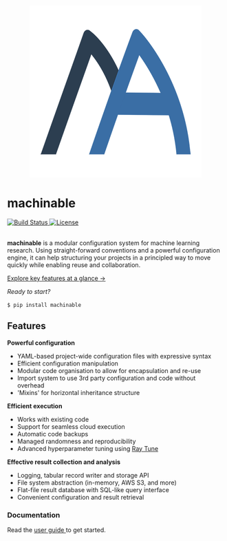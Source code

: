 <div align="center">
  <img src="https://raw.githubusercontent.com/frthjf/machinable/master/docs/logo/logo.png">
</div>

# machinable

<a href="https://travis-ci.org/frthjf/machinable">
<img src="https://travis-ci.org/frthjf/machinable.svg?branch=master" alt="Build Status">
</a>
<a href="https://opensource.org/licenses/MIT">
<img src="https://img.shields.io/badge/License-MIT-blue.svg" alt="License">
</a>

<br />
<br />

**machinable** is a modular configuration system for machine learning research. Using straight-forward conventions and a powerful configuration engine, it can help structuring your projects in a principled way to move quickly while enabling reuse and collaboration.

[Explore key features at a glance →](https://machinable.org/guide/at-glance.html)

*Ready to start?*

    $ pip install machinable

## Features

**Powerful configuration**

- YAML-based project-wide configuration files with expressive syntax
- Efficient configuration manipulation
- Modular code organisation to allow for encapsulation and re-use
- Import system to use 3rd party configuration and code without overhead
- 'Mixins' for horizontal inheritance structure

**Efficient execution**

- Works with existing code
- Support for seamless cloud execution
- Automatic code backups
- Managed randomness and reproducibility
- Advanced hyperparameter tuning using [Ray Tune](https://github.com/ray-project/ray)

**Effective result collection and analysis**

- Logging, tabular record writer and storage API
- File system abstraction (in-memory, AWS S3, and more)
- Flat-file result database with SQL-like query interface
- Convenient configuration and result retrieval

### Documentation

Read the [user guide ](https://machinable.org/guide) to get started.
